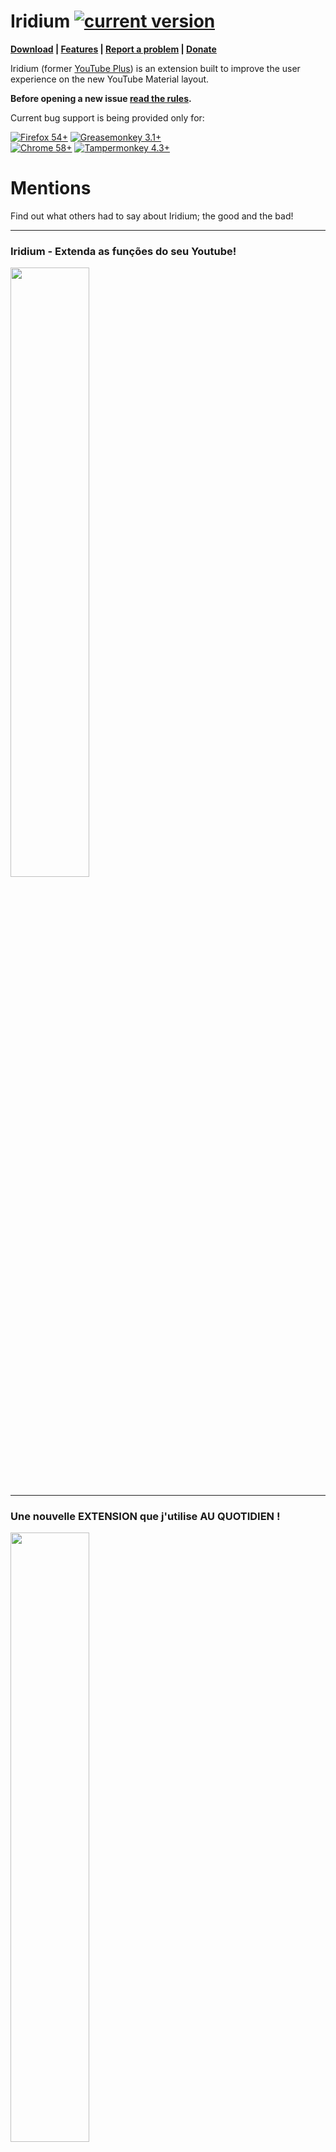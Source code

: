 # Iridium [![current version](https://img.shields.io/github/release/ParticleCore/Iridium/all.svg)](https://github.com/ParticleCore/Iridium/releases/latest)

**[Download](https://github.com/ParticleCore/Iridium/wiki/Download) | [Features](https://github.com/ParticleCore/Iridium/wiki/Features) | [Report a problem](https://github.com/ParticleCore/Iridium/wiki/Report-a-bug) | [Donate](https://github.com/ParticleCore/Iridium/wiki/Donate)**

Iridium (former [YouTube Plus](https://github.com/ParticleCore/Particle)) is an extension built to improve the user experience on the new YouTube Material layout.  

**Before opening a new issue [read the rules](https://github.com/ParticleCore/Iridium/blob/master/CONTRIBUTING.md).**

Current bug support is being provided only for:  

[![Firefox 54+](https://img.shields.io/badge/Firefox-54%2B-orange.svg)](https://www.mozilla.org/firefox)  [![Greasemonkey 3.1+](https://img.shields.io/badge/Greasemonkey-3.1%2B-yellow.svg)](http://www.greasespot.net/)  
[![Chrome  58+](https://img.shields.io/badge/Chrome-58%2B-blue.svg)](http://www.google.com/chrome/)  [![Tampermonkey 4.3+](https://img.shields.io/badge/Tampermonkey-4.3%2B-green.svg)](https://tampermonkey.net/)  

# Mentions

Find out what others had to say about Iridium; the good and the bad!  

--- 
  
  
### Iridium - Extenda as funções do seu Youtube!
[<img src="https://i.ytimg.com/vi/SloSxxlFlOA/maxresdefault.jpg" width="50%">](https://www.youtube.com/watch?v=SloSxxlFlOA)  
  
---  

### Une nouvelle EXTENSION que j'utilise AU QUOTIDIEN !
[<img src="https://i.ytimg.com/vi/aCsJz59XJ3M/maxresdefault.jpg" width="50%">](https://www.youtube.com/watch?v=SloSxxlFlOA)

